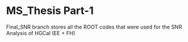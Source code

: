 # MS_Thesis Part-1

Final_SNR branch stores all the ROOT codes that were used for the SNR Analysis of HGCal (EE + FH)
